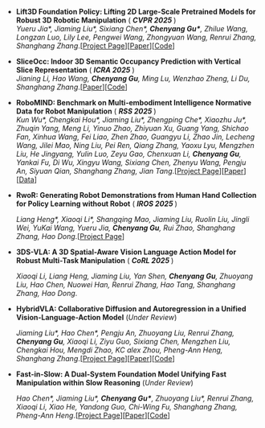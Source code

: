 - **Lift3D Foundation Policy: Lifting 2D Large-Scale Pretrained Models for Robust 3D Robotic Manipulation** ( <strong>*CVPR 2025* </strong> )  
    *Yueru Jia\*, Jiaming Liu\*, Sixiang Chen\*, <strong>Chenyang Gu\*</strong>, Zhilue Wang, Longzan Luo, Lily Lee, Pengwei Wang, Zhongyuan Wang, Renrui Zhang, Shanghang Zhang*.[[Project Page](https://lift3d-web.github.io/)][[Paper](https://arxiv.org/abs/2411.18623)][[Code](https://github.com/PKU-HMI-Lab/LIFT3D)]

- **SliceOcc: Indoor 3D Semantic Occupancy Prediction with Vertical Slice Representation** ( <strong>*ICRA 2025* </strong> )  
    *Jianing Li, Hao Wang,  <strong>Chenyang Gu</strong>, Ming Lu, Wenzhao Zheng, Li Du, Shanghang Zhang*.[[Paper](https://arxiv.org/pdf/2501.16684)][[Code](https://github.com/NorthSummer/SliceOcc)]

- **RoboMIND: Benchmark on Multi-embodiment Intelligence Normative Data for Robot Manipulation** ( <strong>*RSS 2025* </strong> )  
    *Kun Wu\*, Chengkai Hou\*, Jiaming Liu\*, Zhengping Che\*, Xiaozhu Ju\*, Zhuqin Yang, Meng Li, Yinuo Zhao, Zhiyuan Xu, Guang Yang, Shichao Fan, Xinhua Wang, Fei Liao, Zhen Zhao, Guangyu Li, Zhao Jin, Lecheng Wang, Jilei Mao, Ning Liu, Pei Ren, Qiang Zhang, Yaoxu Lyu, Mengzhen Liu, He Jingyang, Yulin Luo, Zeyu Gao, Chenxuan Li, <strong>Chenyang Gu</strong>, Yankai Fu, Di Wu, Xingyu Wang, Sixiang Chen, Zhenyu Wang, Pengju An, Siyuan Qian, Shanghang Zhang, Jian Tang*.[[Project Page](https://x-humanoid-robomind.github.io/)][[Paper](https://arxiv.org/pdf/2412.13877)][[Data](https://data.flopsera.com/data-detail/21181956226031626?type=open)]

- **RwoR: Generating Robot Demonstrations from Human Hand Collection for Policy Learning without Robot** ( <strong>*IROS 2025* </strong> ) 
    
    *Liang Heng\*, Xiaoqi Li\*, Shangqing Mao, Jiaming Liu, Ruolin Liu, Jingli Wei, YuKai Wang, Yueru Jia, <strong>Chenyang Gu</strong>, Rui Zhao, Shanghang Zhang, Hao Dong*.[[Project Page](https://sites.google.com/view/rwor)]

- **3DS-VLA: A 3D Spatial-Aware Vision Language Action Model for Robust Multi-Task Manipulation** ( <strong>*CoRL 2025* </strong>)

    *Xiaoqi Li, Liang Heng, Jiaming Liu, Yan Shen, <strong>Chenyang Gu</strong>, Zhuoyang Liu, Hao Chen, Nuowei Han, Renrui Zhang, Hao Tang, Shanghang Zhang, Hao Dong*.

- **HybridVLA: Collaborative Diffusion and Autoregression in a Unified Vision-Language-Action Model** (*Under Review*)
    
    *Jiaming Liu\*, Hao Chen\*, Pengju An, Zhuoyang Liu, Renrui Zhang, <strong>Chenyang Gu</strong>, Xiaoqi Li, Ziyu Guo, Sixiang Chen, Mengzhen Liu, Chengkai Hou, Mengdi Zhao, KC alex Zhou, Pheng-Ann Heng, Shanghang Zhang*.[[Project Page](https://hybrid-vla.github.io/)][[Paper](https://arxiv.org/pdf/2503.10631)][[Code](https://github.com/PKU-HMI-Lab/Hybrid-VLA)]

- **Fast-in-Slow: A Dual-System Foundation Model Unifying Fast Manipulation within Slow Reasoning** (*Under Review*)
    
    *Hao Chen\*, Jiaming Liu\*, <strong>Chenyang Gu\*</strong>, Zhuoyang Liu\*, Renrui Zhang, Xiaoqi Li, Xiao He, Yandong Guo, Chi-Wing Fu, Shanghang Zhang, Pheng-Ann Heng*.[[Project Page](https://fast-in-slow.github.io/)][[Paper](https://arxiv.org/pdf/2506.01953)][[Code](https://github.com/CHEN-H01/Fast-in-Slow)]

    